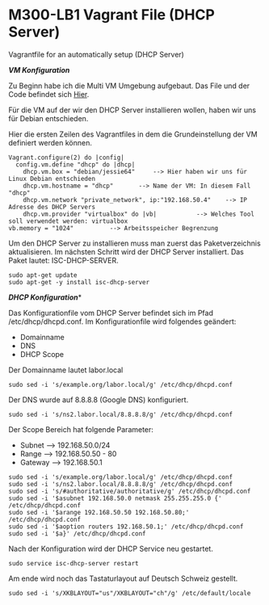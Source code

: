 # M300-LB1 Vagrant File (DHCP Server)
Vagrantfile for an automatically setup (DHCP Server)

***VM Konfiguration***

Zu Beginn habe ich die Multi VM Umgebung aufgebaut. Das File und der Code befindet sich <a href="https://github.com/mc-b/devops/tree/master/vagrant">Hier</a>.

Für die VM auf der wir den DHCP Server installieren wollen, haben wir uns für Debian entschieden.

Hier die ersten Zeilen des Vagrantfiles in dem die Grundeinstellung der VM definiert werden können.
```
Vagrant.configure(2) do |config|  
  config.vm.define "dhcp" do |dhcp|	
    dhcp.vm.box = "debian/jessie64" 	--> Hier haben wir uns für Linux Debian entschieden
    dhcp.vm.hostname = "dhcp"		--> Name der VM: In diesem Fall "dhcp"
    dhcp.vm.network "private_network", ip:"192.168.50.4" 	--> IP Adresse des DHCP Servers
	dhcp.vm.provider "virtualbox" do |vb|			--> Welches Tool soll verwendet werden: virtualbox
vb.memory = "1024"			--> Arbeitsspeicher Begrenzung
```

Um den DHCP Server zu installieren muss man zuerst das Paketverzeichnis aktualisieren. Im nächsten Schritt wird der DHCP Server installiert. Das Paket lautet: ISC-DHCP-SERVER.
```
sudo apt-get update
sudo apt-get -y install isc-dhcp-server
```

***DHCP Konfiguration****

Das Konfigurationfile vom DHCP Server befindet sich im Pfad /etc/dhcp/dhcpd.conf. Im Konfigurationfile wird folgendes geändert:
* Domainname
* DNS
* DHCP Scope

Der Domainname lautet labor.local
```
sudo sed -i 's/example.org/labor.local/g' /etc/dhcp/dhcpd.conf
```

Der DNS wurde auf 8.8.8.8 (Google DNS) konfiguriert.
```
sudo sed -i 's/ns2.labor.local/8.8.8.8/g' /etc/dhcp/dhcpd.conf
```
Der Scope Bereich hat folgende Parameter:
* Subnet --> 192.168.50.0/24
* Range --> 192.168.50.50 - 80
* Gateway --> 192.168.50.1

```
sudo sed -i 's/example.org/labor.local/g' /etc/dhcp/dhcpd.conf
sudo sed -i 's/ns2.labor.local/8.8.8.8/g' /etc/dhcp/dhcpd.conf
sudo sed -i 's/#authoritative/authoritative/g' /etc/dhcp/dhcpd.conf
sudo sed -i '$asubnet 192.168.50.0 netmask 255.255.255.0 {' /etc/dhcp/dhcpd.conf
sudo sed -i '$arange 192.168.50.50 192.168.50.80;' /etc/dhcp/dhcpd.conf
sudo sed -i '$aoption routers 192.168.50.1;' /etc/dhcp/dhcpd.conf
sudo sed -i '$a}' /etc/dhcp/dhcpd.conf
```
Nach der Konfiguration wird der DHCP Service neu gestartet.
```
sudo service isc-dhcp-server restart
```
Am ende wird noch das Tastaturlayout auf Deutsch Schweiz gestellt.
```
sudo sed -i 's/XKBLAYOUT="us"/XKBLAYOUT="ch"/g' /etc/default/locale
```
